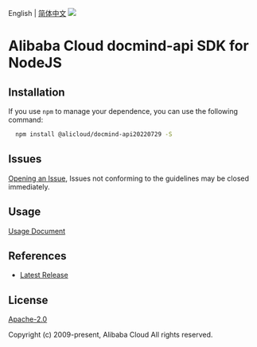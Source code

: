 English | [简体中文](README-CN.md)
![](https://aliyunsdk-pages.alicdn.com/icons/AlibabaCloud.svg)

# Alibaba Cloud docmind-api SDK for NodeJS

## Installation
If you use `npm` to manage your dependence, you can use the following command:

```sh
  npm install @alicloud/docmind-api20220729 -S
```

## Issues
[Opening an Issue](https://github.com/aliyun/alibabacloud-typescript-sdk/issues/new), Issues not conforming to the guidelines may be closed immediately.

## Usage
[Usage Document](https://github.com/aliyun/alibabacloud-typescript-sdk/blob/master/docs/Usage-EN.md#quick-examples)

## References
* [Latest Release](https://github.com/aliyun/alibabacloud-typescript-sdk/)

## License
[Apache-2.0](http://www.apache.org/licenses/LICENSE-2.0)

Copyright (c) 2009-present, Alibaba Cloud All rights reserved.
